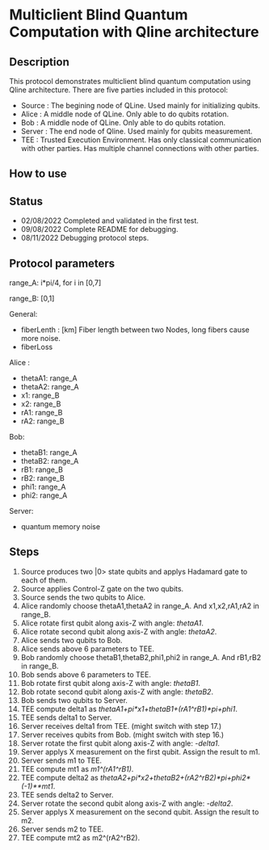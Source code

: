 # Multiclient Blind Quantum Computation with Qline architecture

## Description
 This protocol demonstrates multiclient blind quantum computation using Qline architecture.
 There are five parties included in this protocol:
 - Source : The begining node of QLine. Used mainly for initializing qubits.
 - Alice  : A middle node of QLine. Only able to do qubits rotation.
 - Bob    : A middle node of QLine. Only able to do qubits rotation.
 - Server : The end node of Qline. Used mainly for qubits measurement.
 - TEE    : Trusted Execution Environment. Has only classical communication with other parties. Has multiple channel connections with other parties.

## How to use
  

## Status
- 02/08/2022 Completed and validated in the first test.
- 09/08/2022 Complete README for debugging.
- 08/11/2022 Debugging protocol steps.


## Protocol parameters

range_A: i*pi/4, for i in [0,7]

range_B: [0,1]

General:
- fiberLenth  : [km] Fiber length between two Nodes, long fibers cause more noise.
- fiberLoss

Alice :
- thetaA1: range_A
- thetaA2: range_A
- x1: range_B
- x2: range_B
- rA1: range_B
- rA2: range_B

Bob:
- thetaB1: range_A
- thetaB2: range_A
- rB1: range_B
- rB2: range_B
- phi1: range_A
- phi2: range_A

Server:
- quantum memory noise



## Steps



1. Source produces two |0> state qubits and applys Hadamard gate to each of them.
2. Source applies Control-Z gate on the two qubits.
3. Source sends the two qubits to Alice.
4. Alice randomly choose thetaA1,thetaA2 in range_A. And x1,x2,rA1,rA2 in range_B.
5. Alice rotate first qubit along axis-Z with angle: *thetaA1*.
6. Alice rotate second qubit along axis-Z with angle: *thetaA2*.
7. Alice sends two qubits to Bob.
8. Alice sends above 6 parameters to TEE. 
9. Bob randomly choose thetaB1,thetaB2,phi1,phi2 in range_A. And rB1,rB2 in range_B.
10. Bob sends above 6 parameters to TEE. 
11. Bob rotate first qubit along axis-Z with angle: *thetaB1*.
12. Bob rotate second qubit along axis-Z with angle: *thetaB2*.
13. Bob sends two qubits to Server.
14. TEE compute delta1 as *thetaA1+pi\*x1+thetaB1+(rA1^rB1)\*pi+phi1*.
15. TEE sends delta1 to Server.
16. Server receives delta1 from TEE. (might switch with step 17.)
17. Server receives qubits from Bob. (might switch with step 16.)
18. Server rotate the first qubit along axis-Z with angle: *-delta1*.
19. Server applys X measurement on the first qubit. Assign the result to m1. 
20. Server sends m1 to TEE.
21. TEE compute mt1 as *m1^(rA1^rB1)*.
22. TEE compute delta2 as *thetaA2+pi\*x2+thetaB2+(rA2^rB2)\*pi+phi2\*(-1)\*\*mt1*.
23. TEE sends delta2 to Server.
24. Server rotate the second qubit along axis-Z with angle: *-delta2*.
25. Server applys X measurement on the second qubit. Assign the result to m2. 
26. Server sends m2 to TEE.
27. TEE compute mt2 as m2^(rA2^rB2).




